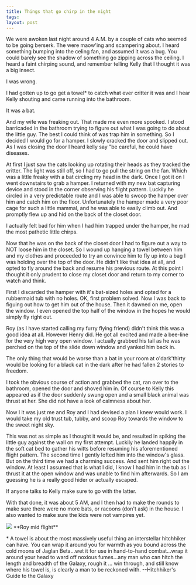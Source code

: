 ```yaml
---
title: Things that go chirp in the night
tags: 
layout: post
---
```


We were awoken last night around 4 A.M. by a couple of cats who seemed to be going berserk. The were maow'ing and scampering about. I heard something bumping into the celing fan, and assumed it was a bug. You could barely see the shadow of something go zipping across the ceiling.  I heard a faint chirping sound, and remember telling Kelly that I thought it was a big insect.  

I was wrong.

I had gotten up to go get a towel\* to catch what ever critter it was and I hear Kelly shouting and came running into the bathroom.

It was a bat. 

And my wife was freaking out. That made me even more spooked. I stood barricaded in the bathroom trying to figure out what I was going to do about the little guy. The best I could think of was trap him in something. So I decided I would go for a hamper. I slowly cracked the door and slipped out. As I was closing the door I heard kelly say "be careful, he could have diseases.

At first I just saw the cats looking up rotating their heads as they tracked the critter. The light was still off, so I had to go pull the string on the fan.  Which was a little freaky with a bat circling my head in the dark. Once I got it on I went downstairs to grab a hamper.  I returned with my new bat capturing device and stood in the corner observing his flight pattern. Luckily he circled in a very predictable route and I was able to swoop the hamper over him and catch him on the floor. Unfortunately the hamper made a very poor cage for such a little mammal, and he was able to easily climb out. And promptly flew up and hid on the back of the closet door. 

I actually felt bad for him when I had him trapped under the hamper, he mad the most pathetic little chirps. 

Now that he was on the back of the closet door I had to figure out a way to NOT loose him in the closet. So I wound up hanging a towel between him and my clothes and proceeded to try an convince him to fly up into a bag I was holding over the top of the door. He didn't like that idea at all, and opted to fly around the back and resume his previous route. At this point I thought it only prudent to close my closet door and return to my corner to watch and think.

First I discarded the hamper with it's bat-sized holes and opted for a rubbermaid tub with no holes. OK, first problem solved. Now I was back to figuing out how to get him out of the house. Then it dawned on me, open the window. I even opened the top half of the window in the hopes he would simply fly right out. 

Roy (as I have started calling my furry flying friend) didn't think this was a good idea at all. However Henry did. He got all excited and made a bee-line for the very high very open window. I actually grabbed his tail as he was perched on the top of the slide down window and yanked him back in. 

The only thing that would be worse than a bat in your room at o'dark'thirty would be looking for a black cat in the dark after he had fallen 2 stories to freedom.

I took the obvious course of action and grabbed the cat, ran over to the bathroom, opened the door and shoved him in. Of course to Kelly this appeared as if the door suddenly swung open and a small black animal was thrust at her. She did not have a look of calmness about her. 

Now I it was just me and Roy and I had devised a plan I knew would work. I would take my old trust tub, tubby, and scoop Roy towards the window to the sweet night sky.

This was not as simple as I thought it would be, and resulted in spiking the little guy against the wall on  my first attempt. Luckily he landed happily in the soft cat bed to gather his witts before resuming his aforementioned flight pattern. The second time I gently lofted him into the window's glass. But on the third time we had a charming success. And sent him right out the window. At least I assumed that is what I did, I know I had him in the tub as I thrust it at the open window and was unable to find him afterwards. So I am guessing he is a really good hider or actually escaped.

If anyone talks to Kelly make sure to go with the latter.

With that done, it was about 5 AM, and I then had to make the rounds to make sure there were no more bats, or racoons (don't ask) in the house. I also wanted to make sure the kids were not vampires yet.

<img src="http://fuzzymonk.com/photos/blog/image/595/IMG_1110.JPG" class="photo" />
**Roy mid flight**


\* A towel is about the most massively useful thing an interstellar hitchhiker can have. You can wrap it around you for warmth as you bound across the cold moons of Jaglan Beta…wet it for use in hand-to-hand combat…wrap it around your head to ward off noxious fumes…any man who can hitch the length and breadth of the Galaxy, rough it … win through, and still know where his towel is, is clearly a man to be reckoned with. --Hitchhiker's Guide to the Galaxy

